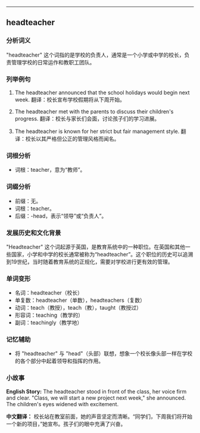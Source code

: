 
---------------
## headteacher
### 分析词义
"headteacher" 这个词指的是学校的负责人，通常是一个小学或中学的校长，负责管理学校的日常运作和教职工团队。

### 列举例句
1. The headteacher announced that the school holidays would begin next week.
   翻译：校长宣布学校假期将从下周开始。

2. The headteacher met with the parents to discuss their children's progress.
   翻译：校长与家长们会面，讨论孩子们的学习进展。

3. The headteacher is known for her strict but fair management style.
   翻译：校长以其严格但公正的管理风格而闻名。

### 词根分析
- 词根：teacher，意为“教师”。

### 词缀分析
- 前缀：无。
- 词根：teacher。
- 后缀：-head，表示“领导”或“负责人”。

### 发展历史和文化背景
"Headteacher" 这个词起源于英国，是教育系统中的一种职位。在英国和其他一些国家，小学和中学的校长通常被称为“headteacher”。这个职位的历史可以追溯到19世纪，当时随着教育系统的正规化，需要对学校进行更有效的管理。

### 单词变形
- 名词：headteacher（校长）
- 单复数：headteacher（单数），headteachers（复数）
- 动词：teach（教授），teach（教），taught（教授过）
- 形容词：teaching（教学的）
- 副词：teachingly（教学地）

### 记忆辅助
- 将 "headteacher" 与 "head"（头部）联想，想象一个校长像头部一样在学校的各个部分中起着领导和指挥的作用。

### 小故事
**English Story:**
The headteacher stood in front of the class, her voice firm and clear. "Class, we will start a new project next week," she announced. The children's eyes widened with excitement.

**中文翻译：**
校长站在教室前面，她的声音坚定而清晰。“同学们，下周我们将开始一个新的项目，”她宣布。孩子们的眼中充满了兴奋。

